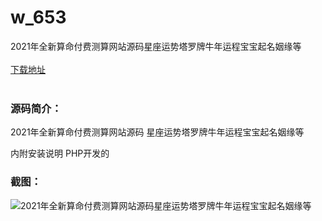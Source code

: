 # w_653
2021年全新算命付费测算网站源码星座运势塔罗牌牛年运程宝宝起名姻缘等
<br/></br>
[下载地址](https://www.uuid2.com/653.html "下载地址")
<br/></br>
<h3>源码简介：</h3>
<p>2021年全新算命付费测算网站源码 星座运势塔罗牌牛年运程宝宝起名姻缘等<p>
<p>内附安装说明   PHP开发的<p>
<h3>截图：</h3>
<img src="https://www.uuid2.com/wp-content/uploads/img/202109/f60c3cc211.gif" alt="2021年全新算命付费测算网站源码星座运势塔罗牌牛年运程宝宝起名姻缘等">
